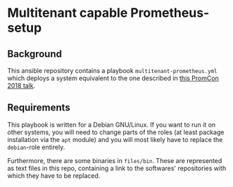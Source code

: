 # Multitenant capable Prometheus-setup

## Background

This ansible repository contains a playbook `multitenant-prometheus.yml` which deploys a system equivalent to the one described in [this PromCon 2018 talk](https://www.youtube.com/watch?v=AO_I1oVcqBM).

## Requirements

This playbook is written for a Debian GNU/Linux. If you want to run it on other systems, you will need to change parts of the roles (at least package installation via the `apt` module) and you will most likely have to replace the `debian`-role entirely.

Furthermore, there are some binaries in `files/bin`. These are represented as text files in this repo, containing a link to the softwares' repositories with which they have to be replaced.
